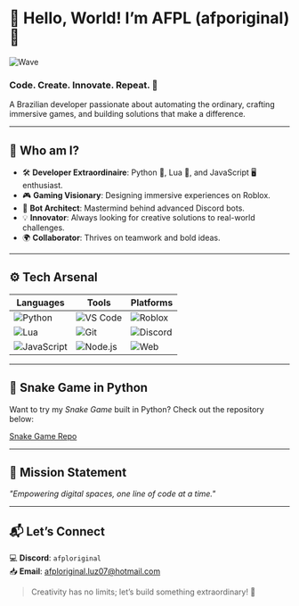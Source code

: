 # 👋 Hello, World! I’m **AFPL** (afporiginal) 🌟  

![Wave](https://emojis.slackmojis.com/emojis/images/1570211625/6611/wave-animated.gif?1570211625)  

### **Code. Create. Innovate. Repeat.** 🚀  

A Brazilian developer passionate about automating the ordinary, crafting immersive games, and building solutions that make a difference.  

---

## 🌟 **Who am I?**  

- 🛠 **Developer Extraordinaire**: Python 🐍, Lua 🌙, and JavaScript 🖥️ enthusiast.  
- 🎮 **Gaming Visionary**: Designing immersive experiences on Roblox.  
- 🤖 **Bot Architect**: Mastermind behind advanced Discord bots.  
- 💡 **Innovator**: Always looking for creative solutions to real-world challenges.  
- 🌍 **Collaborator**: Thrives on teamwork and bold ideas.  

---

## ⚙️ **Tech Arsenal**  

| **Languages** | **Tools** | **Platforms** |  
|---|---|---|  
| ![Python](https://img.shields.io/badge/-Python-3776AB?logo=python&logoColor=white&style=for-the-badge) | ![VS Code](https://img.shields.io/badge/-VS%20Code-007ACC?logo=visual-studio-code&logoColor=white&style=for-the-badge) | ![Roblox](https://img.shields.io/badge/-Roblox-D22215?logo=roblox&logoColor=white&style=for-the-badge) |  
| ![Lua](https://img.shields.io/badge/-Lua-2C2D72?logo=lua&logoColor=white&style=for-the-badge) | ![Git](https://img.shields.io/badge/-Git-F05032?logo=git&logoColor=white&style=for-the-badge) | ![Discord](https://img.shields.io/badge/-Discord-5865F2?logo=discord&logoColor=white&style=for-the-badge) |  
| ![JavaScript](https://img.shields.io/badge/-JavaScript-F7DF1E?logo=javascript&logoColor=black&style=for-the-badge) | ![Node.js](https://img.shields.io/badge/-Node.js-339933?logo=node.js&logoColor=white&style=for-the-badge) | ![Web](https://img.shields.io/badge/-Web%20Development-4CAF50?logo=html5&logoColor=white&style=for-the-badge) |  

---

## 🐍 **Snake Game in Python**  

Want to try my *Snake Game* built in Python? Check out the repository below:

[Snake Game Repo](https://github.com/afporiginal/snake-game)

---

## 🚀 **Mission Statement**  

_"Empowering digital spaces, one line of code at a time."_  

---

## 📬 **Let’s Connect**  

💻 **Discord**: `afploriginal`  
📥 **Email**: [afploriginal.luz07@hotmail.com](mailto:afploriginal.luz07@hotmail.com)  

> Creativity has no limits; let’s build something extraordinary! 🌌
